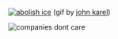 [![abolish ice](https://cdn.glitch.com/17b32ffe-942d-4845-a42f-ca7873ca9379%2Fsource.gif?v=1594334539815)](https://www.latimes.com/business/technology/story/2020-06-12/github-ceo-black-lives-matter-employees-demand-end-ice-contract) (gif by [john karel](https://twitter.com/jjjjjjjjjjohn))

![companies dont care](https://vvvvvvaria.org/logs/memestash/images/20210512_103954.jpg)

